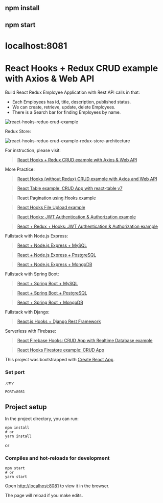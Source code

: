## npm install
## npm start
# localhost:8081

# React Hooks + Redux CRUD example with Axios & Web API
Build React Redux Employee Application with Rest API calls in that:
- Each Employees has id, title, description, published status.
- We can create, retrieve, update, delete Employees.
- There is a Search bar for finding Employees by name.

![react-hooks-redux-crud-example](react-hooks-redux-crud-example.png)

Redux Store:

![react-hooks-redux-crud-example-redux-store-architecture](react-hooks-redux-crud-example-redux-store-architecture.png)

For instruction, please visit:
> [React Hooks + Redux CRUD example with Axios & Web API](https://bezkoder.com/react-hooks-redux-crud/)

More Practice:
> [React Hooks (without Redux) CRUD example with Axios and Web API](https://bezkoder.com/react-hooks-crud-axios-api/)

> [React Table example: CRUD App with react-table v7](https://bezkoder.com/react-table-example-hooks-crud/)

> [React Pagination using Hooks example](https://bezkoder.com/react-pagination-hooks/)

> [React Hooks File Upload example](https://bezkoder.com/react-hooks-file-upload/)

> [React Hooks: JWT Authentication & Authorization example](https://bezkoder.com/react-hooks-jwt-auth/)

> [React + Redux + Hooks: JWT Authentication & Authorization example](https://bezkoder.com/react-hooks-redux-login-registration-example/)

Fullstack with Node.js Express:
> [React + Node.js Express + MySQL](https://bezkoder.com/react-node-express-mysql/)

> [React + Node.js Express + PostgreSQL](https://bezkoder.com/react-node-express-postgresql/)

> [React + Node.js Express + MongoDB](https://bezkoder.com/react-node-express-mongodb-mern-stack/)

Fullstack with Spring Boot:
> [React + Spring Boot + MySQL](https://bezkoder.com/react-spring-boot-crud/)

> [React + Spring Boot + PostgreSQL](https://bezkoder.com/spring-boot-react-postgresql/)

> [React + Spring Boot + MongoDB](https://bezkoder.com/react-spring-boot-mongodb/)

Fullstack with Django:
> [React.js Hooks + Django Rest Framework](https://bezkoder.com/django-react-hooks/)

Serverless with Firebase:
> [React Firebase Hooks: CRUD App with Realtime Database example](https://bezkoder.com/react-firebase-hooks-crud/)

> [React Hooks Firestore example: CRUD App](https://bezkoder.com/react-hooks-firestore/)

This project was bootstrapped with [Create React App](https://github.com/facebook/create-react-app).

### Set port
.env
```
PORT=8081
```

## Project setup

In the project directory, you can run:

```
npm install
# or
yarn install
```

or

### Compiles and hot-reloads for development

```
npm start
# or
yarn start
```

Open [http://localhost:8081](http://localhost:8081) to view it in the browser.

The page will reload if you make edits.
